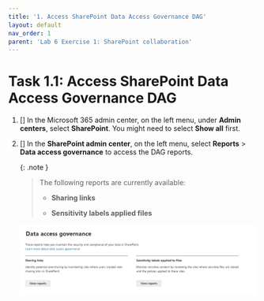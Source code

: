 ```yaml
---
title: '1. Access SharePoint Data Access Governance DAG'
layout: default
nav_order: 1
parent: 'Lab 6 Exercise 1: SharePoint collaboration'
---
```


# Task 1.1: Access SharePoint Data Access Governance DAG

1. [] In the Microsoft 365 admin center, on the left menu, under **Admin centers**, select **SharePoint**. You might need to select **Show all** first.

1. [] In the **SharePoint admin center**, on the left menu, select **Reports** > **Data access governance** to access the DAG reports.  

    {: .note }
    > The following reports are currently available: 
    >- **Sharing links**
    >
    >- **Sensitivity labels applied files**
    >
    
    ![a3.jpg](../media/lab6/a3.jpg)

